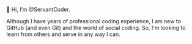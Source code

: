 👋 Hi, I’m @ServantCoder.

Although I have years of professional coding experience, I am new to GitHub (and even Git) and the world of social coding.
So, I'm looking to learn from others and serve in any way I can.
